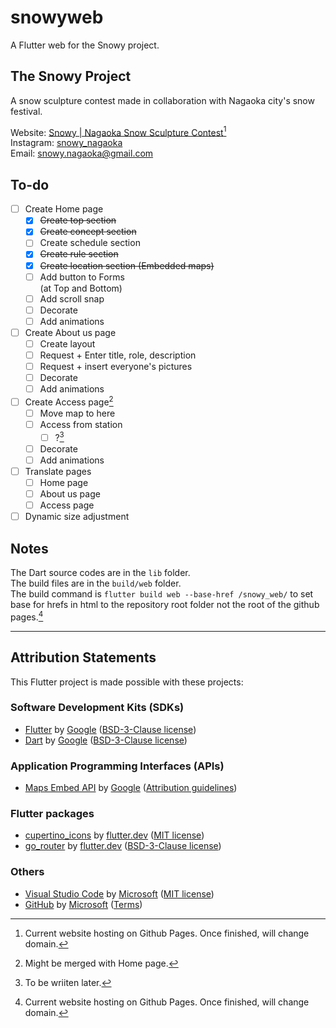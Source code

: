 # snowyweb

A Flutter web for the Snowy project.

## The Snowy Project

A snow sculpture contest made in collaboration with Nagaoka city's snow festival.

Website: [Snowy | Nagaoka Snow Sculpture Contest](https://tinwilai.github.io/snowy_web/)[^3]\
Instagram: [snowy_nagaoka](https://www.instagram.com/snowy_nagaoka/)\
Email: [snowy.nagaoka@gmail.com](mailto:snowy.nagaoka@gmail.com)

## To-do

- [ ] Create Home page
  - [x] ~~Create top section~~
  - [x] ~~Create concept section~~
  - [ ] Create schedule section
  - [x] ~~Create rule section~~
  - [x] ~~Create location section (Embedded maps)~~
  - [ ] Add button to Forms\
         (at Top and Bottom)
  - [ ] Add scroll snap
  - [ ] Decorate
  - [ ] Add animations
- [ ] Create About us page
  - [ ] Create layout
  - [ ] Request + Enter title, role, description
  - [ ] Request + insert everyone's pictures
  - [ ] Decorate
  - [ ] Add animations
- [ ] Create Access page[^1]
  - [ ] Move map to here
  - [ ] Access from station
    - [ ] ?[^2]
  - [ ] Decorate
  - [ ] Add animations
- [ ] Translate pages
  - [ ] Home page
  - [ ] About us page
  - [ ] Access page
- [ ] Dynamic size adjustment

## Notes

The Dart source codes are in the `lib` folder.\
The build files are in the `build/web` folder.\
The build command is `flutter build web --base-href /snowy_web/`
to set base for hrefs in html to the repository root folder not the root of the github pages.[^3]

---

## Attribution Statements

This Flutter project is made possible with these projects:

### Software Development Kits (SDKs)

- [Flutter](https://flutter.dev/)
  by [Google](https://www.google.org/)
  ([BSD-3-Clause license](https://choosealicense.com/licenses/bsd-3-clause/))
- [Dart](https://dart.dev/)
  by [Google](https://www.google.org/)
  ([BSD-3-Clause license](https://choosealicense.com/licenses/bsd-3-clause/))

### Application Programming Interfaces (APIs)

- [Maps Embed API](https://developers.google.com/maps/documentation/embed)
  by [Google](https://www.google.org/)
  ([Attribution guidelines](https://about.google/brand-resource-center/products-and-services/geo-guidelines/#required-attribution))

### Flutter packages

- [cupertino_icons](https://pub.dev/packages/cupertino_icons)
  by [flutter.dev](https://pub.dev/publishers/flutter.dev/packages)
  ([MIT license](https://choosealicense.com/licenses/mit/))
- [go_router](https://pub.dev/packages/go_router)
  by [flutter.dev](https://pub.dev/publishers/flutter.dev/packages)
  ([BSD-3-Clause license](https://choosealicense.com/licenses/bsd-3-clause/))

### Others

- [Visual Studio Code](https://code.visualstudio.com/)
  by [Microsoft](https://www.microsoft.com/)
  ([MIT license](https://choosealicense.com/licenses/mit/))
- [GitHub](https://github.com/)
  by [Microsoft](https://www.microsoft.com/)
  ([Terms](https://docs.github.com/en/site-policy/github-terms/github-open-source-applications-terms-and-conditions))

[^1]: Might be merged with Home page.
[^2]: To be wriiten later.
[^3]:
    Current website hosting on Github Pages.
    Once finished, will change domain.

